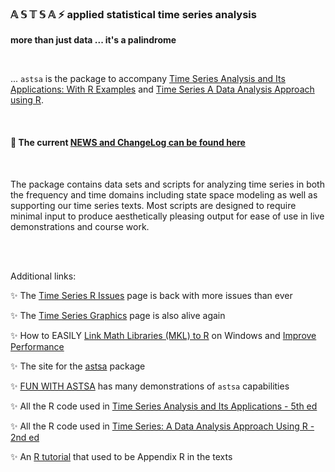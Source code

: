 ### &#x1D538; &#x1D54A; 	&#x1D54B; &#x1D54A; &#x1D538;  &#9889;   applied statistical time series analysis


**more than just data ... it's a palindrome**  

<br/>

... `astsa` is the package to accompany  [Time Series Analysis and Its Applications: With R Examples](https://link.springer.com/book/9783031705830)  and  [Time Series A Data Analysis Approach using R](https://www.routledge.com/Time-Series-A-Data-Analysis-Approach-Using-R/Shumway-Stoffer/p/book/9781041031642).

<br/>

#### &#129351; The current [NEWS and ChangeLog can be found here](https://github.com/nickpoison/astsa/blob/master/NEWS.md)

<br/>



The package contains data sets and scripts for analyzing time series in both the frequency and time domains including state space modeling as well as supporting our time series texts. Most scripts are designed to require minimal input to produce aesthetically pleasing output for ease of use in live demonstrations and course work.



<br/><br/>

Additional links:

 &#10024; The [Time Series R Issues](https://nickpoison.github.io/rissues) page is back with more issues than ever

 &#10024; The [Time Series Graphics](https://nickpoison.github.io/tsgraph) page is also alive again

 &#10024; How to EASILY [Link Math Libraries (MKL) to R](https://nickpoison.github.io/mkl) on Windows and [Improve Performance](https://blog.revolutionanalytics.com/2010/06/performance-benefits-of-multithreaded-r.html)

 &#10024; The site for the [astsa](https://github.com/nickpoison/astsa/blob/master/README.md) package


 &#10024;  [FUN WITH ASTSA](https://github.com/nickpoison/astsa/blob/master/fun_with_astsa/fun_with_astsa.md) has many demonstrations of `astsa` capabilities


&#10024;  All the R code used in [Time Series Analysis and Its Applications - 5th ed](https://github.com/nickpoison/tsa5/blob/main/textRcode.md)

&#10024;  All the R code used in [Time Series: A Data Analysis Approach Using R - 2nd ed](https://github.com/nickpoison/tsda2/blob/main/Rcode.md)

&#10024;  An [R tutorial](https://dsstoffer.github.io/Rtoot) that used to be Appendix R in the texts




<br/><br/><br/>



